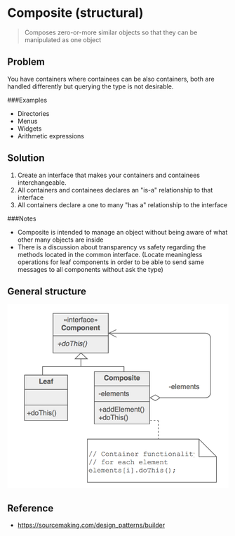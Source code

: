# Composite (structural)
>Composes zero-or-more similar objects so that they can be manipulated as one object

## Problem 
You have containers where containees can be also containers, both are handled differently but
 querying the type is not desirable. 


###Examples
 - Directories
 - Menus
 - Widgets
 - Arithmetic expressions

## Solution

1. Create an interface that makes your containers and containees interchangeable. 
2. All containers and containees declares an "is-a" relationship to that interface
3. All containers declare a one to many "has a" relationship to the interface

###Notes

- Composite is intended to manage an object without being aware of what other many objects
are inside
- There is a discussion about transparency vs safety regarding the methods located in the common interface.
(Locate meaningless operations for leaf components in order to be able to send same messages to all components
without ask the type) 


## General structure

![Composite](composite.png)

## Reference

- https://sourcemaking.com/design_patterns/builder
